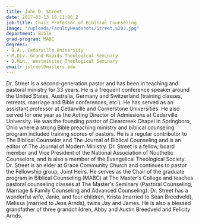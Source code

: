 ```yaml
---
title: John D. Street
date: 2017-03-13 18:11:00 Z
job-title: Chair Professor of Biblical Counseling
image: "/uploads/FacultyHeadshots/Street,%20J.jpg"
department: Bible
grad-program: MABC
degrees:
- B.A., Cedarville University
- M.Div. Grand Rapids Theological Seminary
- D.Min., Westminster Theological Seminary
email: jstreet@masters.edu
---
```


Dr. Street is a second-generation pastor and has been in teaching and pastoral ministry for 33 years. He is a frequent conference speaker around the United States, Australia, Germany and Switzerland (training classes, retreats, marriage and Bible conferences, etc.). He has served as an assistant professor at Cedarville and Cornerstone Universities. He also served for one year as the Acting Director of Admissions at Cedarville University. He was the founding pastor of Clearcreek Chapel in Springboro, Ohio where a strong Bible preaching ministry and biblical counseling program included training scores of pastors. He is a regular contributor to The Biblical Counselor and The Journal of Biblical Counseling and is an editor of The Journal of Modern Ministry. Dr. Street is a fellow, board member and Vice President of the National Association of Nouthetic Counselors, and is also a member of the Evangelical Theological Society. Dr. Street is an elder at Grace Community Church and continues to pastor the Fellowship group, Joint Heirs. He serves as the Chair of the graduate program in Biblical Counseling (MABC) at The Master's College and teaches pastoral counseling classes at The Master's Seminary (Pastoral Counseling, Marriage & Family Counseling and Advanced Counseling). Dr. Street has a wonderful wife, Janie, and four children, Krista (married to Sean Breedveld), Melissa (married to Jess Arnds), twins Jay and James. He is also a blessed grandfather of three grandchildren, Abby and Austin Breedveld and Felicity Arnds.